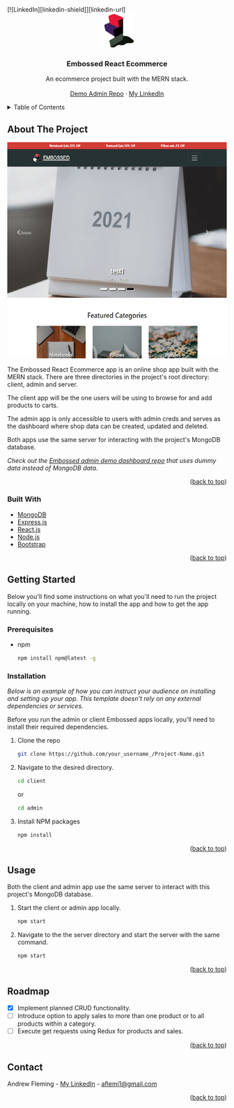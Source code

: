 <div id="top"></div>
[![LinkedIn][linkedin-shield]][linkedin-url]



<!-- PROJECT LOGO -->
<br />
<div align="center">
  <a href="https://github.com/AndrewJFleming/embossed-react-ecommerce">
    <img src="client/src/images/logo.png" alt="Logo" width="80" height="80">
  </a>

  <h3 align="center">Embossed React Ecommerce</h3>

  <p align="center">
    An ecommerce project built with the MERN stack.
    <br />
    <br />
    <a href="https://github.com/AndrewJFleming/embossed-dummy-data-admin">Demo Admin Repo</a>
    ·
    <a href="https://www.linkedin.com/in/andrew-j-fleming-web-dev">My LinkedIn</a>
</div>



<!-- TABLE OF CONTENTS -->
<details>
  <summary>Table of Contents</summary>
  <ol>
    <li>
      <a href="#about-the-project">About The Project</a>
      <ul>
        <li><a href="#built-with">Built With</a></li>
      </ul>
    </li>
    <li>
      <a href="#getting-started">Getting Started</a>
      <ul>
        <li><a href="#prerequisites">Prerequisites</a></li>
        <li><a href="#installation">Installation</a></li>
      </ul>
    </li>
    <li><a href="#usage">Usage</a></li>
    <li><a href="#roadmap">Roadmap</a></li>
    <li><a href="#contact">Contact</a></li>
  </ol>
</details>



<!-- ABOUT THE PROJECT -->
## About The Project

[![Product Name Screen Shot][project-screenshot]](https://example.com)

The Embossed React Ecommerce app is an online shop app built with the MERN stack. There are three directories in the project's root directory: client, admin and server.

The client app will be the one users will be using to browse for and add products to carts. 

The admin app is only accessible to users with admin creds and serves as the dashboard where shop data can be created, updated and deleted.

Both apps use the same server for interacting with the project's MongoDB database.

_Check out the <a href="https://github.com/AndrewJFleming/embossed-dummy-data-admin">Embossed admin demo dashboard repo</a> that uses dummy data instead of MongoDB data._

<p align="right">(<a href="#top">back to top</a>)</p>



### Built With

* [MongoDB](https://www.mongodb.com/)
* [Express.js](https://expressjs.com/)
* [React.js](https://reactjs.org/)
* [Node.js](https://nodejs.org/)
* [Bootstrap](https://getbootstrap.com)

<p align="right">(<a href="#top">back to top</a>)</p>



<!-- GETTING STARTED -->
## Getting Started

Below you'll find some instructions on what you'll need to run the project locally on your machine, how to install the app and how to get the app running.

### Prerequisites

* npm
  ```sh
  npm install npm@latest -g
  ```

### Installation

_Below is an example of how you can instruct your audience on installing and setting up your app. This template doesn't rely on any external dependencies or services._

Before you run the admin or client Embossed apps locally, you'll need to install their required dependencies. 


1. Clone the repo
   ```sh
   git clone https://github.com/your_username_/Project-Name.git
   ```

2. Navigate to the desired directory.
   ```sh
   cd client
   ```
   or
   ```sh
   cd admin
   ```

3. Install NPM packages
   ```sh
   npm install
   ```

<p align="right">(<a href="#top">back to top</a>)</p>



<!-- USAGE EXAMPLES -->
## Usage
Both the client and admin app use the same server to interact with this project's MongoDB database. 

1. Start the client or admin app locally.
   ```sh
   npm start
   ```

2. Navigate to the the server directory and start the server with the same command.
   ```sh
   npm start
   ```

<p align="right">(<a href="#top">back to top</a>)</p>



<!-- ROADMAP -->
## Roadmap

- [x] Implement planned CRUD functionality.
- [ ] Introduce option to apply sales to more than one product or to all products within a category.
- [ ] Execute get requests using Redux for products and sales.

<p align="right">(<a href="#top">back to top</a>)</p>



<!-- CONTACT -->
## Contact

Andrew Fleming - [My LinkedIn](https://www.linkedin.com/in/andrew-j-fleming-web-dev) - aflemi1@gmail.com

<p align="right">(<a href="#top">back to top</a>)</p>



<!-- MARKDOWN LINKS & IMAGES -->
<!-- https://www.markdownguide.org/basic-syntax/#reference-style-links -->
[linkedin-shield]: https://img.shields.io/badge/-LinkedIn-black.svg?style=for-the-badge&logo=linkedin&colorB=555
[linkedin-url]: https://www.linkedin.com/in/andrew-j-fleming-web-dev
[project-screenshot]: client/src/images/screenshot.png
